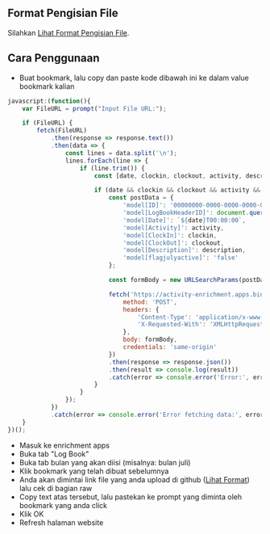 ## Format Pengisian File
Silahkan [Lihat Format Pengisian File](https://github.com/syauqqii/dump-enrichment/tree/main/Format%20Pengisian).

## Cara Penggunaan
- Buat bookmark, lalu copy dan paste kode dibawah ini ke dalam value bookmark kalian
```javascript
javascript:(function(){
    var FileURL = prompt("Input File URL:");

    if (FileURL) {
        fetch(FileURL)
            .then(response => response.text())
            .then(data => {
                const lines = data.split('\n');
                lines.forEach(line => {
                    if (line.trim()) {
                        const [date, clockin, clockout, activity, description] = line.split('|');

                        if (date && clockin && clockout && activity && description) {
                            const postData = {
                                'model[ID]': '00000000-0000-0000-0000-000000000000',
                                'model[LogBookHeaderID]': document.querySelector('ul[id="monthTab"] li.current a').getAttribute('onclick').split("'")[1],
                                'model[Date]': `${date}T00:00:00`,
                                'model[Activity]': activity,
                                'model[ClockIn]': clockin,
                                'model[ClockOut]': clockout,
                                'model[Description]': description,
                                'model[flagjulyactive]': 'false'
                            };

                            const formBody = new URLSearchParams(postData).toString();

                            fetch('https://activity-enrichment.apps.binus.ac.id/LogBook/StudentSave', {
                                method: 'POST',
                                headers: {
                                    'Content-Type': 'application/x-www-form-urlencoded; charset=UTF-8',
                                    'X-Requested-With': 'XMLHttpRequest'
                                },
                                body: formBody,
                                credentials: 'same-origin'
                            })
                            .then(response => response.json())
                            .then(result => console.log(result))
                            .catch(error => console.error('Error:', error));
                        }
                    }
                });
            })
            .catch(error => console.error('Error fetching data:', error));
    }
})();
```
- Masuk ke enrichment apps
- Buka tab "Log Book"
- Buka tab bulan yang akan diisi (misalnya: bulan juli)
- Klik bookmark yang telah dibuat sebelumnya
- Anda akan dimintai link file yang anda upload di github ([Lihat Format](https://github.com/syauqqii/dump-enrichment/tree/main/Format%20Pengisian)) lalu cek di bagian raw
- Copy text atas tersebut, lalu pastekan ke prompt yang diminta oleh bookmark yang anda click
- Klik OK
- Refresh halaman website
